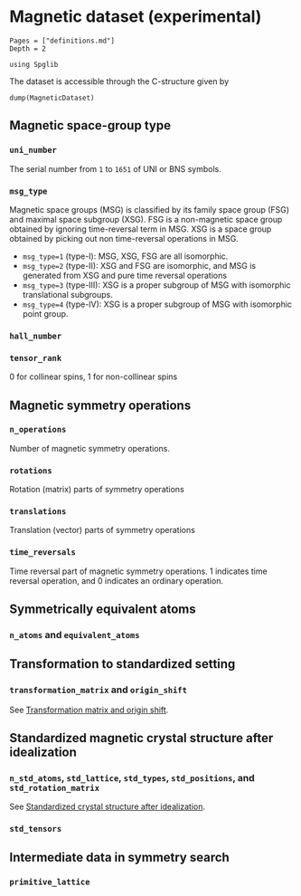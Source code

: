 # Magnetic dataset (experimental)

```@contents
Pages = ["definitions.md"]
Depth = 2
```

```@setup dataset
using Spglib
```

The dataset is accessible through the C-structure given by

```@example dataset
dump(MagneticDataset)
```

## Magnetic space-group type

### `uni_number`

The serial number from ``1`` to ``1651`` of UNI or BNS symbols.

### `msg_type`

Magnetic space groups (MSG) is classified by its family space group (FSG) and maximal space
subgroup (XSG). FSG is a non-magnetic space group obtained by ignoring time-reversal term in
MSG. XSG is a space group obtained by picking out non time-reversal operations in MSG.

- `msg_type=1` (type-I): MSG, XSG, FSG are all isomorphic.
- `msg_type=2` (type-II): XSG and FSG are isomorphic, and MSG is generated from XSG and
  pure time reversal operations
- `msg_type=3` (type-III): XSG is a proper subgroup of MSG with isomorphic translational
  subgroups.
- `msg_type=4` (type-IV): XSG is a proper subgroup of MSG with isomorphic point group.

### `hall_number`



### `tensor_rank`

0 for collinear spins, 1 for non-collinear spins

## Magnetic symmetry operations

### `n_operations`

Number of magnetic symmetry operations.

### `rotations`

Rotation (matrix) parts of symmetry operations

### `translations`


Translation (vector) parts of symmetry operations

### `time_reversals`

Time reversal part of magnetic symmetry operations. 1 indicates time reversal operation, and
0 indicates an ordinary operation.

## Symmetrically equivalent atoms

### `n_atoms` and `equivalent_atoms`



## Transformation to standardized setting

### `transformation_matrix` and `origin_shift`

See [Transformation matrix and origin shift](@ref).

## Standardized magnetic crystal structure after idealization

### `n_std_atoms`, `std_lattice`, `std_types`, `std_positions`, and `std_rotation_matrix`

See [Standardized crystal structure after idealization](@ref).

### `std_tensors`



## Intermediate data in symmetry search

### `primitive_lattice`


